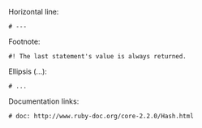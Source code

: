 
Horizontal line:
```
# ---
```

Footnote:

```
#! The last statement's value is always returned.
```

Ellipsis (...):

```
# ...
```

Documentation links:

```
# doc: http://www.ruby-doc.org/core-2.2.0/Hash.html
```
